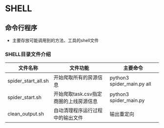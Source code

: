 # SHELL

## 命令行程序
- 主要存放可能调用到的方法、工具的shell文件

### SHELL目录文件介绍
文件名称 | 文件功能 | 主要命令
--- | --- | ---
spider_start_all.sh | 开始爬取所有的房源信息 | python3 spider_main.py all
spider_start.sh | 开始爬取task.csv指定商圈的上线房源信息 | python3 spider_main.py
clean_output.sh | 自动清理程序运行过程中的输出文件 | 输出重定向